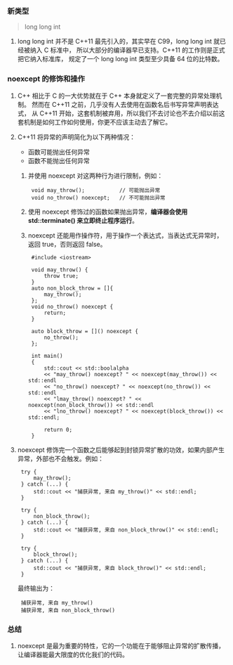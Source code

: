 ﻿### 新类型
> long long int

1. long long int 并不是 C++11 最先引入的，其实早在 C99，long long int 就已经被纳入 C 标准中，
	所以大部分的编译器早已支持。C++11 的工作则是正式把它纳入标准库，
	规定了一个 long long int 类型至少具备 64 位的比特数。

### noexcept 的修饰和操作
1. C++ 相比于 C 的一大优势就在于 C++ 本身就定义了一套完整的异常处理机制。
	然而在 C++11 之前，几乎没有人去使用在函数名后书写异常声明表达式，
	从 C++11 开始，这套机制被弃用，所以我们不去讨论也不去介绍以前这套机制是如何工作如何使用，你更不应该主动去了解它。

2. C++11 将异常的声明简化为以下两种情况：

    - 函数可能抛出任何异常
    - 函数不能抛出任何异常

	1. 并使用 noexcept 对这两种行为进行限制，例如：

			void may_throw();           // 可能抛出异常
			void no_throw() noexcept;   // 不可能抛出异常

	2. 使用 noexcept 修饰过的函数如果抛出异常，**编译器会使用 std::terminate() 来立即终止程序运行**。

	3. noexcept 还能用作操作符，用于操作一个表达式，当表达式无异常时，返回 true，否则返回 false。

			#include <iostream>

			void may_throw() {
				throw true;
			}
			auto non_block_throw = []{
				may_throw();
			};
			void no_throw() noexcept {
				return;
			}

			auto block_throw = []() noexcept {
				no_throw();
			};

			int main()
			{
				std::cout << std::boolalpha
				<< "may_throw() noexcept? " << noexcept(may_throw()) << std::endl
				<< "no_throw() noexcept? " << noexcept(no_throw()) << std::endl
				<< "lmay_throw() noexcept? " << noexcept(non_block_throw()) << std::endl
				<< "lno_throw() noexcept? " << noexcept(block_throw()) << std::endl;

				return 0;
			}

3. noexcept 修饰完一个函数之后能够起到封锁异常扩散的功效，如果内部产生异常，外部也不会触发。例如：

		try {
			may_throw();
		} catch (...) {
			std::cout << "捕获异常, 来自 my_throw()" << std::endl;
		}

		try {
			non_block_throw();
		} catch (...) {
			std::cout << "捕获异常, 来自 non_block_throw()" << std::endl;
		}

		try {
			block_throw();
		} catch (...) {
			std::cout << "捕获异常, 来自 block_throw()" << std::endl;
		}

	最终输出为：

		捕获异常, 来自 my_throw()
		捕获异常, 来自 non_block_throw()

### 总结
1. noexcept 是最为重要的特性，它的一个功能在于能够阻止异常的扩散传播，
让编译器能最大限度的优化我们的代码。
